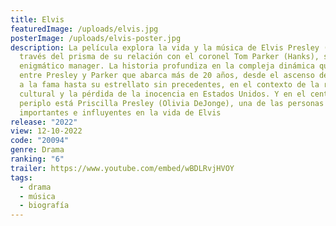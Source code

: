 ```yaml
---
title: Elvis
featuredImage: /uploads/elvis.jpg
posterImage: /uploads/elvis-poster.jpg
description: La película explora la vida y la música de Elvis Presley (Butler) a
  través del prisma de su relación con el coronel Tom Parker (Hanks), su
  enigmático manager. La historia profundiza en la compleja dinámica que existía
  entre Presley y Parker que abarca más de 20 años, desde el ascenso de Presley
  a la fama hasta su estrellato sin precedentes, en el contexto de la revolución
  cultural y la pérdida de la inocencia en Estados Unidos. Y en el centro de ese
  periplo está Priscilla Presley (Olivia DeJonge), una de las personas más
  importantes e influyentes en la vida de Elvis
release: "2022"
view: 12-10-2022
code: "20094"
genre: Drama
ranking: "6"
trailer: https://www.youtube.com/embed/wBDLRvjHVOY
tags:
  - drama
  - música
  - biografía
---
```

